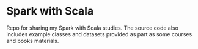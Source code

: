# Spark with Scala
Repo for sharing my Spark with Scala studies.
The source code also includes example classes and datasets provided as part as some courses and books materials.
